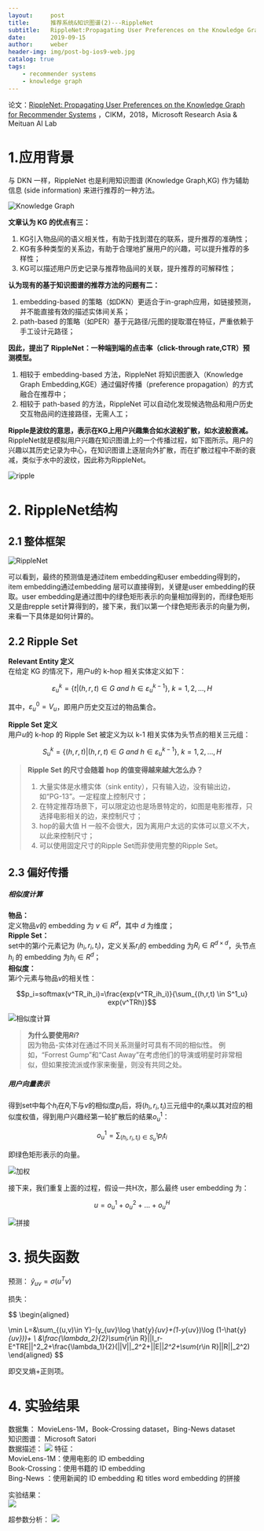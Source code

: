 ```yaml
---
layout:     post
title:      推荐系统&知识图谱(2)---RippleNet
subtitle:   RippleNet:Propagating User Preferences on the Knowledge Graph for Recommender Systems
date:       2019-09-15
author:     weber
header-img: img/post-bg-ios9-web.jpg
catalog: true
tags:
    - recommender systems
    - knowledge graph
---
```

论文：[RippleNet: Propagating User Preferences on the Knowledge Graph for Recommender Systems](http://xueshu.baidu.com/usercenter/paper/show?paperid=38a152d897b7138f4430ca2012b8e3b5&site=xueshu_se&hitarticle=1)
，CIKM，2018，Microsoft Research Asia & Meituan AI Lab

 # 1.应用背景

与 DKN 一样，RippleNet 也是利用知识图谱 (Knowledge Graph,KG) 作为辅助信息 (side information) 来进行推荐的一种方法。

![Knowledge Graph](https://tva1.sinaimg.cn/large/00831rSTly1gcvtoujorgj30il0dzq5q.jpg)

**文章认为 KG 的优点有三：**  
1. KG引入物品间的语义相关性，有助于找到潜在的联系，提升推荐的准确性；  
2. KG有多种类型的关系边，有助于合理地扩展用户的兴趣，可以提升推荐的多样性；  
3. KG可以描述用户历史记录与推荐物品间的关联，提升推荐的可解释性；

**认为现有的基于知识图谱的推荐方法的问题有二：**  
1. embedding-based 的策略（如DKN）更适合于in-graph应用，如链接预测，并不能直接有效的描述实体间关系；  
2. path-based 的策略（如PER）基于元路径/元图的提取潜在特征，严重依赖于手工设计元路径；

**因此，提出了 RippleNet：一种端到端的点击率（click-through rate,CTR）预测模型。**
1. 相较于 embedding-based 方法，RippleNet 将知识图嵌入（Knowledge Graph Embedding,KGE）通过偏好传播（preference propagation）的方式融合在推荐中；  
2. 相较于 path-based 的方法，RippleNet 可以自动化发现候选物品和用户历史交互物品间的连接路径，无需人工；

**Ripple是波纹的意思，表示在KG上用户兴趣集合如水波般扩散，如水波般衰减。**  
RippleNet就是模拟用户兴趣在知识图谱上的一个传播过程，如下图所示。用户的兴趣以其历史记录为中心，在知识图谱上逐层向外扩散，而在扩散过程中不断的衰减，类似于水中的波纹，因此称为RippleNet。

![ripple](https://tva1.sinaimg.cn/large/00831rSTly1gcvtowedkpj30io0fy41q.jpg)

# 2. RippleNet结构
## 2.1 整体框架
![RippleNet](https://tva1.sinaimg.cn/large/00831rSTly1gcvtoxdt43j30yg0fkdm9.jpg)

可以看到，最终的预测值是通过item embedding和user embedding得到的，item embedding通过embedding 层可以直接得到，关键是user embedding的获取。user embedding是通过图中的绿色矩形表示的向量相加得到的，而绿色矩形又是由repple set计算得到的，接下来，我们以第一个绿色矩形表示的向量为例，来看一下具体是如何计算的。


## 2.2 Ripple Set
**Relevant Entity 定义**  
在给定 KG 的情况下，用户$u$的 k-hop 相关实体定义如下：

$$\varepsilon^k_u=\{t|(h,r,t)\in G \ and \ h \in \varepsilon^{k-1}_u \} ,\ k=1,2,...,H$$

其中，$\varepsilon^0_u=V_u$，即用户历史交互过的物品集合。

**Ripple Set 定义**  
用户$u$的 k-hop 的 Ripple Set 被定义为以 k-1 相关实体为头节点的相关三元组：

$$S^k_u=\{(h,r,t)|(h,r,t)\in G \ and \ h \in \varepsilon^{k-1}_u \} ,\ k=1,2,...,H$$

>**Ripple Set 的尺寸会随着 hop 的值变得越来越大怎么办？**  
> 1. 大量实体是水槽实体（sink entity），只有输入边，没有输出边，如“PG-13”。一定程度上控制尺寸；
> 2. 在特定推荐场景下，可以限定边也是场景特定的，如图是电影推荐，只选择电影相关的边，来控制尺寸；  
> 3. hop的最大值 H 一般不会很大，因为离用户太远的实体可以意义不大，以此来控制尺寸；  
> 4. 可以使用固定尺寸的Ripple Set而非使用完整的Ripple Set。

## 2.3 偏好传播
##### 相似度计算
**物品：**  
定义物品$v$的 embedding 为 $v \in R^d$，其中 $d$ 为维度；  
**Ripple Set：**  
set中的第$i$个元素记为 $(h_i,r_i,t_i)$，定义关系$r_i$的 embedding 为$R_i \in R^{d \times d}$，头节点 $h_i$ 的 embedding 为$h_i \in R^d$；  
**相似度：**  
第$i$个元素与物品$v$的相关性：  

$$p_i=softmax(v^TR_ih_i)=\frac{exp(v^TR_ih_i)}{\sum_{(h,r,t) \in S^1_u} exp(v^TRh)}$$

![相似度计算](https://tva1.sinaimg.cn/large/00831rSTly1gcvtozm8wxj30f008y3zi.jpg)  
>**为什么要使用$Ri$?**  
>因为物品-实体对在通过不同关系测量时可具有不同的相似性。 例如，“Forrest Gump”和“Cast Away”在考虑他们的导演或明星时非常相似，但如果按流派或作家来衡量，则没有共同之处。

##### 用户向量表示
得到set中每个$h_i$在$R_i$下与$v$的相似度$p_i$后，将$(h_i,r_i,t_i)$三元组中的$t_i$乘以其对应的相似度权值，得到用户兴趣经第一轮扩散后的结果$o_u^1$：

$$o_u^1=\sum_{(h_i,r_i,t_i) \in S^1_u} p_it_i$$

即绿色矩形表示的向量。

![加权](https://tva1.sinaimg.cn/large/00831rSTly1gcvtp0jo5kj309g09laah.jpg)

接下来，我们重复上面的过程，假设一共H次，那么最终 user embedding 为：

$$u = o_u^1 + o_u^2 + ... + o_u^H$$

![拼接](https://tva1.sinaimg.cn/large/00831rSTly1gcvtp0yu7vj30f007lt9c.jpg)

# 3. 损失函数
预测：
$\hat{y}_{uv}=\sigma(u^Tv)$

损失：

$$
\begin{aligned}
    
\min L=&\sum_{(u,v)\in Y}-(y_{uv}\log \hat{y}_{uv}+(1-y_{uv})\log (1-\hat{y}_{uv}))+
\\
&\frac{\lambda_2}{2}\sum_{r\in R}||I_r-E^TRE||^2_2+\frac{\lambda_1}{2}(||V||_2^2+||E||_2^2+\sum_{r\in R}||R||_2^2)
\end{aligned}
$$

即交叉熵+正则项。

# 4. 实验结果
数据集：
MovieLens-1M，Book-Crossing dataset，Bing-News dataset  
知识图谱：
Microsoft Satori  
数据描述：
![](https://tva1.sinaimg.cn/large/00831rSTly1gcvtp1izxbj30hs07umzz.jpg)
特征：  
MovieLens-1M：使用电影的 ID embedding  
Book-Crossing：使用书籍的 ID embedding  
Bing-News ：使用新闻的 ID embedding 和 titles word embedding 的拼接

实验结果：  
![](https://tva1.sinaimg.cn/large/00831rSTly1gcvtp1x2wkj30hs09f78f.jpg)

超参数分析：
![](https://tva1.sinaimg.cn/large/00831rSTly1gcvtp2e5acj30hs0aogpa.jpg)
